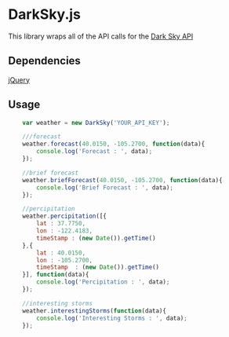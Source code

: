 DarkSky.js
==========
This library wraps all of the API calls for the <a href="https://developer.darkskyapp.com/docs" target="_blank">Dark Sky API</a>

Dependencies
------------
<a href="http://jquery.com" target="_blank">jQuery</a>

Usage
-----
```javascript
	var weather = new DarkSky('YOUR_API_KEY');

	///forecast
	weather.forecast(40.0150, -105.2700, function(data){
		console.log('Forecast : ', data);
	});

	//brief forecast
	weather.briefForecast(40.0150, -105.2700, function(data){
		console.log('Brief Forecast : ', data);
	});

	//percipitation
	weather.percipitation([{
		lat : 37.7750, 
		lon : -122.4183,
		timeStamp : (new Date()).getTime()
	},{
		lat : 40.0150, 
		lon : -105.2700,
		timeStamp  : (new Date()).getTime()
	}], function(data){
		console.log('Percipitation : ', data);
	});

	//interesting storms
	weather.interestingStorms(function(data){
		console.log('Interesting Storms : ', data);
	});
```